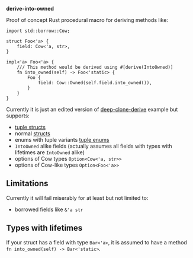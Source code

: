 **derive-into-owned**

Proof of concept Rust procedural macro for deriving methods like:

```
import std::borrow::Cow;

struct Foo<'a> {
	field: Cow<'a, str>,
}

impl<'a> Foo<'a> {
	/// This method would be derived using #[derive(IntoOwned)]
	fn into_owned(self) -> Foo<'static> {
		Foo {
			field: Cow::Owned(self.field.into_owned()),
		}
	}
}
```

Currently it is just an edited version of [deep-clone-derive](https://github.com/asajeffrey/deep-clone/blob/master/deep-clone-derive/lib.rs) example but supports:

 * [tuple structs](./blob/tests/tuple_struct.rs)
 * normal [structs](./blob/tests/struct.rs)
 * enums with tuple variants [tuple enums](./blob/tests/simple_enum.rs)
 * `IntoOwned` alike fields (actually assumes all fields with types with lifetimes are `IntoOwned` alike)
 * options of Cow types `Option<Cow<'a, str>>`
 * options of Cow-like types `Option<Foo<'a>>`

## Limitations

Currently it will fail miserably for at least but not limited to:

 * borrowed fields like `&'a str`

## Types with lifetimes

If your struct has a field with type `Bar<'a>`, it is assumed to have a method `fn into_owned(self) -> Bar<'static>`.

